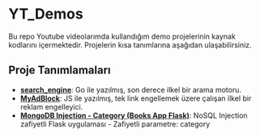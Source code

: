 
# YT_Demos

Bu repo Youtube videolarımda kullandığım demo projelerinin kaynak kodlarını içermektedir. Projelerin kısa tanımlarına aşağıdan ulaşabilirsiniz.

## Proje Tanımlamaları
- [**search_engine**](https://github.com/rbozburun/YT_Demos/tree/main/search-engine): Go ile yazılmış, son derece ilkel bir arama motoru.  
- [**MyAdBlock**](https://github.com/rbozburun/YT_Demos/tree/main/MyAdBlock): JS ile yazılmış, tek link engellemek üzere çalışan ilkel bir reklam engelleyici.
- [**MongoDB Injection - Category (Books App Flask)**](https://github.com/rbozburun/YT_Demos/tree/main/VulnerableApps/mongodb-injection-demo-books): NoSQL Injection zafiyetli Flask uygulaması - Zafiyetli parametre: category



